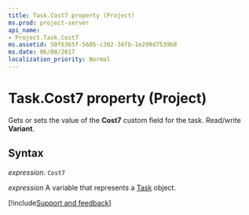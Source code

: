 ```yaml
---
title: Task.Cost7 property (Project)
ms.prod: project-server
api_name:
- Project.Task.Cost7
ms.assetid: 50f6365f-5605-c302-34fb-1e299d7539b8
ms.date: 06/08/2017
localization_priority: Normal
---
```



# Task.Cost7 property (Project)

Gets or sets the value of the  **Cost7** custom field for the task. Read/write **Variant**.


## Syntax

_expression_. `Cost7`

_expression_ A variable that represents a [Task](./Project.Task.md) object.

[!include[Support and feedback](~/includes/feedback-boilerplate.md)]